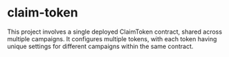 # claim-token
This project involves a single deployed ClaimToken contract, shared across multiple campaigns. It configures multiple tokens, with each token having unique settings for different campaigns within the same contract.
